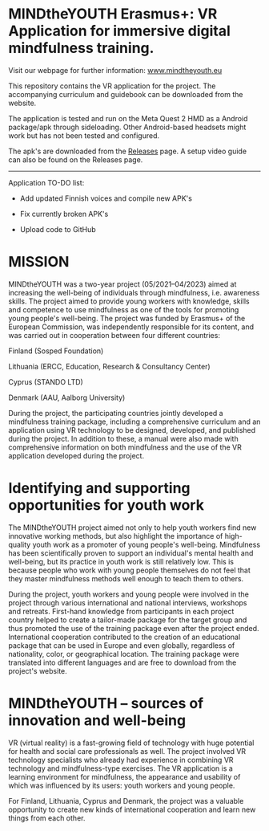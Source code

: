 # MINDtheYOUTH Erasmus+: VR Application for immersive digital mindfulness training.

Visit our webpage for further information: www.mindtheyouth.eu

This repository contains the VR application for the project. The accompanying curriculum and guidebook can be downloaded from the website.

The application is tested and run on the Meta Quest 2 HMD as a Android package/apk through sideloading. Other Android-based headsets might work but has not been tested and configured. 

The apk's are downloaded from the [Releases](https://github.com/embql/mindtheyoutherasmusplus/releases) page. A setup video guide can also be found on the Releases page.

---

Application TO-DO list:

- Add updated Finnish voices and compile new APK's

- Fix currently broken APK's

- Upload code to GitHub

# MISSION
MINDtheYOUTH was a two-year project (05/2021–04/2023) aimed at increasing the well-being of individuals through mindfulness, i.e. awareness skills. The project aimed to provide young workers with knowledge, skills and competence to use mindfulness as one of the tools for promoting young people's well-being. The project was funded by Erasmus+ of the European Commission, was independently responsible for its content, and was carried out in cooperation between four different countries:

Finland (Sosped Foundation)

Lithuania (ERCC, Education, Research & Consultancy Center)

Cyprus (STANDO LTD)

Denmark (AAU, Aalborg University)


During the project, the participating countries jointly developed a mindfulness training package, including a comprehensive curriculum and an application using VR technology to be designed, developed, and published during the project. In addition to these, a manual were also made with comprehensive information on both mindfulness and the use of the VR application developed during the project.

# Identifying and supporting opportunities for youth work

The MINDtheYOUTH project aimed not only to help youth workers find new innovative working methods, but also highlight the importance of high-quality youth work as a promoter of young people's well-being. Mindfulness has been scientifically proven to support an individual's mental health and well-being, but its practice in youth work is still relatively low. This is because people who work with young people themselves do not feel that they master mindfulness methods well enough to teach them to others.

During the project, youth workers and young people were involved in the project through various international and national interviews, workshops and retreats. First-hand knowledge from participants in each project country helped to create a tailor-made package for the target group and thus promoted the use of the training package even after the project ended. International cooperation contributed to the creation of an educational package that can be used in Europe and even globally, regardless of nationality, color, or geographical location. The training package were translated into different languages and are free to download from the project's website.

# MINDtheYOUTH – sources of innovation and well-being

VR (virtual reality) is a fast-growing field of technology with huge potential for health and social care professionals as well. The project involved VR technology specialists who already had experience in combining VR technology and mindfulness-type exercises. The VR application is a learning environment for mindfulness, the appearance and usability of which was influenced by its users: youth workers and young people.

For Finland, Lithuania, Cyprus and Denmark, the project was a valuable opportunity to create new kinds of international cooperation and learn new things from each other.
